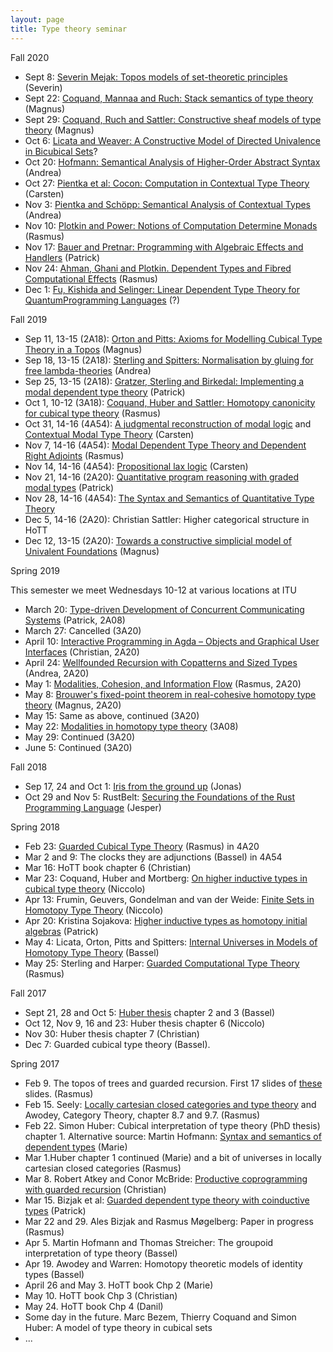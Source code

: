 ```yaml
---
layout: page
title: Type theory seminar
---
```

Fall 2020

- Sept 8: [Severin Mejak: Topos models of set-theoretic principles](https://www.researchgate.net/publication/334737639_TOPOS_MODELS_OF_SET-THEORETIC_PRINCIPLES) (Severin)
- Sept 22: [Coquand, Mannaa and Ruch: Stack semantics of type theory](https://arxiv.org/abs/1701.02571) (Magnus)
- Sept 29: [Coquand, Ruch and Sattler: Constructive sheaf models of type theory](https://arxiv.org/abs/1912.10407) (Magnus)
- Oct 6: [Licata and Weaver: A Constructive Model of Directed Univalence in Bicubical Sets](https://dl.acm.org/doi/abs/10.1145/3373718.3394794)?
- Oct 20: [Hofmann: Semantical Analysis of Higher-Order Abstract Syntax](https://dl.acm.org/doi/10.5555/788021.788940) (Andrea)
- Oct 27: [Pientka et al: Cocon: Computation in Contextual Type Theory](https://arxiv.org/pdf/1901.03378.pdf) (Carsten)
- Nov 3: [Pientka and Schöpp: Semantical Analysis of Contextual Types](https://ulrichschoepp.de/Docs/sem_ctx.pdf) (Andrea)
- Nov 10: [Plotkin and Power: Notions of Computation Determine Monads](http://homepages.inf.ed.ac.uk/gdp/publications/Comp_Eff_Monads.pdf) (Rasmus)
- Nov 17: [Bauer and Pretnar: Programming with Algebraic Effects and Handlers](http://math.andrej.com/wp-content/uploads/2012/03/eff.pdf) (Patrick)
- Nov 24: [Ahman, Ghani and Plotkin. Dependent Types and Fibred Computational Effects](https://danel.ahman.ee/papers/fossacs16.pdf) (Rasmus)
- Dec 1: [Fu, Kishida and Selinger: Linear Dependent Type Theory for QuantumProgramming Languages](https://arxiv.org/pdf/2004.13472.pdf) (?)

Fall 2019

- Sep 11, 13-15 (2A18): [Orton and Pitts: Axioms for Modelling Cubical Type Theory in a Topos](https://lmcs.episciences.org/5028/pdf) (Magnus)
- Sep 18, 13-15 (2A18): [Sterling and Spitters: Normalisation by gluing for free lambda-theories](http://www.jonmsterling.com/pdfs/gluing-note.pdf) (Andrea)
- Sep 25, 13-15 (2A18): [Gratzer, Sterling and Birkedal: Implementing a modal dependent type theory](https://dl.acm.org/citation.cfm?id=3341711) (Patrick)
- Oct 1, 10-12 (3A18): [Coquand, Huber and Sattler: Homotopy canonicity for cubical type theory](http://www.cse.chalmers.se/~simonhu/papers/can.pdf) (Rasmus)
- Oct 31, 14-16 (4A54): [A judgmental reconstruction of modal logic](https://www.cs.cmu.edu/~fp/papers/mscs00.pdf) and [Contextual Modal Type Theory](https://www.cs.cmu.edu/~fp/papers/tocl07.pdf) (Carsten)
- Nov 7, 14-16 (4A54): [Modal Dependent Type Theory and Dependent Right Adjoints](https://arxiv.org/abs/1804.05236) (Rasmus)
- Nov 14, 14-16 (4A54): [Propositional lax logic](https://www.uni-bamberg.de/fileadmin/uni/fakultaeten/wiai_professuren/grundlagen_informatik/papersMM/pll.pdf) (Carsten)
- Nov 21, 14-16 (2A20): [Quantitative program reasoning with graded modal types](https://granule-project.github.io/papers/granule-paper-draft.pdf) (Patrick)
- Nov 28, 14-16 (4A54): [The Syntax and Semantics of Quantitative Type Theory](https://bentnib.org/quantitative-type-theory.html)
- Dec 5, 14-16 (2A20): Christian Sattler: Higher categorical structure in HoTT
- Dec 12, 13-15 (2A20): [Towards a constructive simplicial model of Univalent Foundations](https://arxiv.org/abs/1905.06281) (Magnus)

Spring 2019

This semester we meet Wednesdays 10-12 at various locations at ITU

- March 20: [Type-driven Development of Concurrent Communicating Systems](https://journals.agh.edu.pl/csci/article/view/1413) (Patrick, 2A08)
- March 27: Cancelled (3A20)
- April 10: [Interactive Programming in Agda – Objects and Graphical User Interfaces](http://www.cse.chalmers.se/~abela/ooAgda.pdf) (Christian, 2A20)
- April 24: [Wellfounded Recursion with Copatterns and Sized Types](http://www.cse.chalmers.se/~abela/icfp13.pdf) (Andrea, 2A20)
- May 1: [Modalities, Cohesion, and Information Flow](https://arxiv.org/abs/1809.07897) (Rasmus, 2A20)
- May 8: [Brouwer's fixed-point theorem in real-cohesive homotopy type theory](https://arxiv.org/abs/1509.07584) (Magnus, 2A20)
- May 15: Same as above, continued (3A20)
- May 22: [Modalities in homotopy type theory](https://arxiv.org/abs/1706.07526) (3A08)
- May 29: Continued (3A20)
- June 5: Continued (3A20)

Fall 2018

-   Sep 17, 24 and Oct 1: [Iris from the ground
    up](https://people.mpi-sws.org/~dreyer/papers/iris-ground-up/paper.pdf)
    (Jonas)
-   Oct 29 and Nov 5: RustBelt: [Securing the Foundations of the Rust
    Programming
    Language](https://people.mpi-sws.org/~dreyer/papers/rustbelt/paper.pdf)
    (Jesper)


Spring 2018

-   Feb 23: [Guarded Cubical Type
    Theory](https://arxiv.org/abs/1611.09263) (Rasmus) in 4A20
-   Mar 2 and 9: The clocks they are adjunctions (Bassel) in 4A54
-   Mar 16: HoTT book chapter 6 (Christian)
-   Mar 23: Coquand, Huber and Mortberg: [On higher inductive types in
    cubical type theory](https://arxiv.org/abs/1802.01170) (Niccolo)
-   Apr 13: Frumin, Geuvers, Gondelman and van der Weide: [Finite Sets
    in Homotopy Type
    Theory](https://cs.ru.nl/~nweide/FiniteSetsInHoTT.pdf) (Niccolo)
-   Apr 20: Kristina Sojakova: [Higher inductive types as homotopy
    initial
    algebras](https://www.cs.cornell.edu/~ks858/papers/higher_inductive_types_homotopy_initial.pdf)
    (Patrick)
-   May 4: Licata, Orton, Pitts and Spitters: [Internal Universes in
    Models of Homotopy Type Theory](https://arxiv.org/abs/1801.07664)
    (Bassel)
-   May 25: Sterling and Harper: [Guarded Computational Type
    Theory](https://www.jonmsterling.com/pdfs/guarded-ctt-lics.pdf)
    (Rasmus)


Fall 2017

-   Sept 21, 28 and Oct 5: [Huber
    thesis](http://www.cse.chalmers.se/~simonhu/misc/thesis.pdf) chapter
    2 and 3 (Bassel)
-   Oct 12, Nov 9, 16 and 23: Huber thesis chapter 6 (Niccolo)
-   Nov 30: Huber thesis chapter 7 (Christian)
-   Dec 7: Guarded cubical type theory (Bassel).


Spring 2017

-   Feb 9. The topos of trees and guarded recursion. First 17 slides of
    [these](http://www.itu.dk/people/mogel/talks/bath.pdf) slides.
    (Rasmus)
-   Feb 15. Seely: [Locally cartesian closed categories and type
    theory](http://www.math.mcgill.ca/rags/LCCC/LCCC.pdf) and Awodey,
    Category Theory, chapter 8.7 and 9.7. (Rasmus)
-   Feb 22. Simon Huber: Cubical interpretation of type theory (PhD
    thesis) chapter 1. Alternative source: Martin Hofmann: [Syntax and
    semantics of dependent
    types](https://www.irif.fr/~mellies/mpri/mpri-ens/articles/hofmann-syntax-and-semantics-of-dependent-types.pdf)
    (Marie)
-   Mar 1.Huber chapter 1 continued (Marie) and a bit of universes in
    locally cartesian closed categories (Rasmus)
-   Mar 8. Robert Atkey and Conor McBride: [Productive coprogramming
    with guarded recursion](http://bentnib.org/productive.html)
    (Christian)
-   Mar 15. Bizjak et al: [Guarded dependent type theory with
    coinductive
    types](http://www.itu.dk/people/mogel/papers/fossacs2016.pdf)
    (Patrick)
-   Mar 22 and 29. Ales Bizjak and Rasmus Møgelberg: Paper in progress
    (Rasmus)
-   Apr 5. Martin Hofmann and Thomas Streicher: The groupoid
    interpretation of type theory (Bassel)
-   Apr 19. Awodey and Warren: Homotopy theoretic models of identity
    types (Bassel)
-   April 26 and May 3. HoTT book Chp 2 (Marie)
-   May 10. HoTT book Chp 3 (Christian)
-   May 24. HoTT book Chp 4 (Danil)
-   Some day in the future. Marc Bezem, Thierry Coquand and Simon Huber:
    A model of type theory in cubical sets
-   ...
